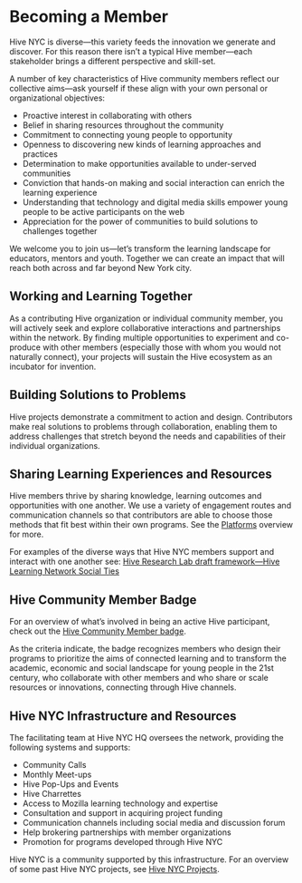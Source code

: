# Becoming a Member

Hive NYC is diverse—this variety feeds the innovation we generate and discover. For this reason there isn’t a typical Hive member—each stakeholder brings a different perspective and skill-set.

A number of key characteristics of Hive community members reflect our collective aims—ask yourself if these align with your own personal or organizational objectives:
* Proactive interest in collaborating with others
* Belief in sharing resources throughout the community
* Commitment to connecting young people to opportunity
* Openness to discovering new kinds of learning approaches and practices
* Determination to make opportunities available to under-served communities
* Conviction that hands-on making and social interaction can enrich the learning experience
* Understanding that technology and digital media skills empower young people to be active participants on the web
* Appreciation for the power of communities to build solutions to challenges together

We welcome you to join us—let’s transform the learning landscape for educators, mentors and youth. Together we can create an impact that will reach both across and far beyond New York city.

## Working and Learning Together

As a contributing Hive organization or individual community member, you will actively seek and explore collaborative interactions and partnerships within the network. By finding multiple opportunities to experiment and co-produce with other members (especially those with whom you would not naturally connect), your projects will sustain the Hive ecosystem as an incubator for invention.

## Building Solutions to Problems

Hive projects demonstrate a commitment to action and design. Contributors make real solutions to problems through collaboration, enabling them to address challenges that stretch beyond the needs and capabilities of their individual organizations.

## Sharing Learning Experiences and Resources
Hive members thrive by sharing knowledge, learning outcomes and opportunities with one another. We use a variety of engagement routes and communication channels so that contributors are able to choose those methods that fit best within their own programs. See the [Platforms](../hive_nyc_platforms.README.md) overview for more.

For examples of the diverse ways that Hive NYC members support and interact with one another see: [Hive Research Lab draft framework—Hive Learning Network Social Ties](https://drive.google.com/file/d/0B_VM3QApL9XfSm12dnJZN1dFRWM/view)

## Hive Community Member Badge

For an overview of what’s involved in being an active Hive participant, check out the [Hive Community Member badge](https://webmaker.org/en-US/badges/hive-community-member).

As the criteria indicate, the badge recognizes members who design their programs to prioritize the aims of connected learning and to transform the academic, economic and social landscape for young people in the 21st century, who collaborate with other members and who share or scale resources or innovations, connecting through Hive channels.

## Hive NYC Infrastructure and Resources

The facilitating team at Hive NYC HQ oversees the network, providing the following systems and supports:
* Community Calls
* Monthly Meet-ups
* Hive Pop-Ups and Events
* Hive Charrettes
* Access to Mozilla learning technology and expertise
* Consultation and support in acquiring project funding
* Communication channels including social media and discussion forum
* Help brokering partnerships with member organizations
* Promotion for programs developed through Hive NYC

Hive NYC is a community supported by this infrastructure.
For an overview of some past Hive NYC projects, see [Hive NYC Projects](../hive_nyc_projects/README.md).
